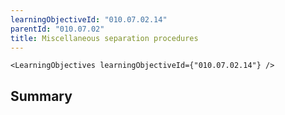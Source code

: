 ```yaml
---
learningObjectiveId: "010.07.02.14"
parentId: "010.07.02"
title: Miscellaneous separation procedures
---
```


```tsx eval
<LearningObjectives learningObjectiveId={"010.07.02.14"} />
```

## Summary
